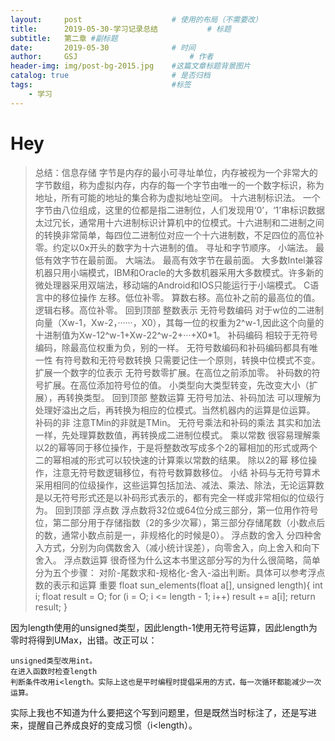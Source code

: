 ```yaml
---
layout:     post   				    # 使用的布局（不需要改）
title:      2019-05-30-学习记录总结			# 标题 
subtitle:   第二章 #副标题
date:       2019-05-30				# 时间
author:     GSJ 						# 作者
header-img: img/post-bg-2015.jpg 	#这篇文章标题背景图片
catalog: true 						# 是否归档
tags:								#标签
    - 学习
---
```


# Hey
>总结：信息存储
字节是内存的最小可寻址单位，内存被视为一个非常大的字节数组，称为虚拟内存，内存的每一个字节由唯一的一个数字标识，称为地址，所有可能的地址的集合称为虚拟地址空间。
十六进制标识法。
一个字节由八位组成，这里的位都是指二进制位，人们发现用‘0’，‘1’串标识数据太过冗长，通常用十六进制标识计算机中的位模式。十六进制和二进制之间的转换非常简单，每四位二进制位对应一个十六进制数，不足四位的高位补零。约定以0x开头的数字为十六进制的值。
寻址和字节顺序。
    小端法。 最低有效字节在最前面。
    大端法。 最高有效字节在最前面。
大多数Intel兼容机器只用小端模式，IBM和Oracle的大多数机器采用大多数模式。许多新的微处理器采用双端法，移动端的Android和IOS只能运行于小端模式。
C语言中的移位操作
    左移。低位补零。
    算数右移。高位补之前的最高位的值。
    逻辑右移。高位补零。
回到顶部
整数表示
无符号数编码
对于w位的二进制向量（Xw-1，Xw-2，······，X0），其每一位的权重为2^w-1,因此这个向量的十进制值为Xw-12^w-1+Xw-22^w-2+···+X0*1。
补码编码
相较于无符号编码，除最高位权重为负，别的一样。
无符号数编码和补码编码都具有唯一性
有符号数和无符号数转换
只需要记住一个原则，转换中位模式不变。
扩展一个数字的位表示
    无符号数零扩展。在高位之前添加零。
    补码数的符号扩展。在高位添加符号位的值。
小类型向大类型转变，先改变大小（扩展），再转换类型。
回到顶部
整数运算
无符号加法、补码加法
可以理解为处理好溢出之后，再转换为相应的位模式。当然机器内的运算是位运算。
补码的非
注意TMin的非就是TMin。
无符号乘法和补码的乘法
其实和加法一样，先处理算数数值，再转换成二进制位模式。
乘以常数
很容易理解乘以2的幂等同于移位操作，于是将整数改写成多个2的幂相加的形式或两个二的幂相减的形式可以较快速的计算乘以常数的结果。
除以2的幂
移位操作，注意无符号数逻辑移位，有符号数算数移位。
小结
补码与无符号算术采用相同的位级操作，这些运算包括加法、减法、乘法、除法，无论运算数是以无符号形式还是以补码形式表示的，都有完全一样或非常相似的位级行为。
回到顶部
浮点数
浮点数将32位或64位分成三部分，第一位用作符号位，第二部分用于存储指数（2的多少次幂），第三部分存储尾数（小数点后的数，通常小数点前是一，非规格化的时候是0）。
浮点数的舍入
分四种舍入方式，分别为向偶数舍入（减小统计误差），向零舍入，向上舍入和向下舍入。
浮点数运算
很奇怪为什么这本书里这部分写的为什么很简略，简单分为五个步骤：
对阶-尾数求和-规格化-舍入-溢出判断。具体可以参考浮点数的表示和运算
重要
float sun_elements(float a[], unsigned length){
    int i;
    float result = O;
    for (i = O; i <= length - 1; i++)
        result += a[i];
    return result;
}

因为length使用的unsigned类型，因此length-1使用无符号运算，因此length为零时将得到UMax，出错。改正可以：

    unsigned类型改用int。
    在进入函数时检查length
    判断条件改用i<length。实际上这也是平时编程时提倡采用的方式，每一次循环都能减少一次运算。

实际上我也不知道为什么要把这个写到问题里，但是既然当时标注了，还是写进来，提醒自己养成良好的变成习惯（i<length）。
